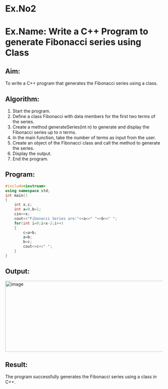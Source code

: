 # Ex.No2
# Ex.Name: Write a C++ Program to generate Fibonacci series using Class


## Aim:
To write a C++ program that generates the Fibonacci series using a class.

## Algorithm:
1. Start the program.
2. Define a class Fibonacci with data members for the first two terms of the series.
3. Create a method generateSeries(int n) to generate and display the Fibonacci series up to n terms.
4. In the main function, take the number of terms as input from the user.
5. Create an object of the Fibonacci class and call the method to generate the series.
6. Display the output.
7. End the program.


## Program:
```cpp
#include<iostream>
using namespace std;
int main()
{
    int x,c;
    int a=0,b=1;
    cin>>x;
    cout<<"Fibonacci Series are:"<<a<<" "<<b<<" ";
    for(int i=0;i<x-2;i++)
    {
        c=a+b;
        a=b;
        b=c;
        cout<<c<<" ";
    }
}
```
## Output:
<img width="1418" height="227" alt="image" src="https://github.com/user-attachments/assets/ca514421-83ef-4cff-aed0-7f8dafbeb0ed" />



## Result:
The program successfully generates the Fibonacci series using a class in C++.
